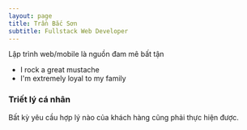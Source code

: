```yaml
---
layout: page
title: Trần Bắc Sơn
subtitle: Fullstack Web Developer
---
```


Lập trình web/mobile là nguồn đam mê bất tận

- I rock a great mustache
- I'm extremely loyal to my family

### Triết lý cá nhân

Bất kỳ yêu cầu hợp lý nào của khách hàng cũng phải thực hiện được.

<!--
### my history

To be honest, I'm having some trouble remembering right now, so why don't you just watch [my movie](http://en.wikipedia.org/wiki/The_Princess_Bride_%28film%29) and it will answer **all** your questions.
-->